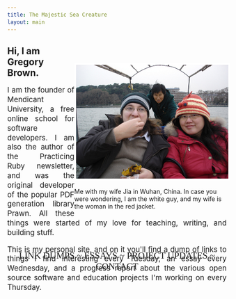 ```yaml
---
title: The Majestic Sea Creature
layout: main
---
```

<div style="width: 350px; float: right; margin-top: 55px">
<img src="/images/wuhan.jpg" style="border: 4px solid white; width: 350px; margin-top: 0px;">

<p>Me with my wife Jia in Wuhan, China. In case you were wondering, I am the white guy, and my wife is the woman in the red jacket.</p>
</div>



<div style="width: 425; height: 450px; ">

<h2>Hi, I am Gregory Brown.</h2>

<p style="text-align: justify; font-size: 1.2em; line-height: 1.3em">
I am the founder of Mendicant University, a free online school for software developers. I am also the author of the Practicing Ruby newsletter, and was the original developer of the popular PDF generation library Prawn. All these things were started of my love for teaching, writing, and building stuff.
</p>

<p style="text-align: justify; font-size: 1.2em; line-height: 1.3em">
This is my personal site, and on it you'll find a dump of links to things I find interesting every Tuesday, an essay every Wednesday, and a progress report about the various open source software and education projects I'm working on every Thursday.</p>
</div>

<div align="center">
<p style="font-family: 'Wicked Grit'; font-size: 1.5em;">
LINK DUMPS ~ ESSAYS ~ PROJECT UPDATES ~ CONTACT
</p>
</div>
